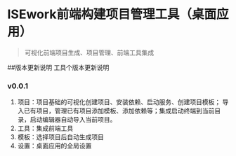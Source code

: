 # ISEwork前端构建项目管理工具（桌面应用）
> 可视化前端项目生成、项目管理、前端工具集成

##版本更新说明
工具个版本更新说明

### v0.0.1
1. 项目：项目基础的可视化创建项目、安装依赖、启动服务、创建项目模板；
   导入已有项目，管理已有项目添加模板、添加依赖等；集成启动终端到当前目录，启动编辑器自动导入当前项目。
3. 工具：集成前端工具
4. 模板：选择项目后自动生成项目
5. 设置：桌面应用的全局设置

